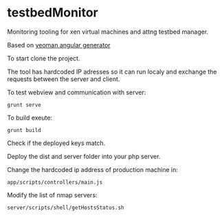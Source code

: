 testbedMonitor
==============

Monitoring tooling for xen virtual machines and attng testbed manager.

Based on [yeoman angular generator](https://github.com/yeoman/generator-angular)

To start clone the project.

The tool has hardcoded IP adresses so it can run localy and exchange the requests between the server and client.

To test webview and communication with server:
```
grunt serve
```

To build exeute:

```
grunt build
```

Check if the deployed keys match.

Deploy the dist and server folder into your php server.

Change the hardcoded ip address of production machine in:
```
app/scripts/controllers/main.js
```

Modify the list of nmap servers:
```
server/scripts/shell/getHostsStatus.sh
```

